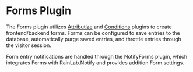 # Forms Plugin

The Forms plugin utilizes [Attributize](/attributize/) and [Conditions](/conditions/) plugins to create frontend/backend forms.  Forms can be configured to save entries to the database, automatically purge saved entries, and throttle entries through the visitor session.

Form entry notifications are handled through the NotifyForms plugin, which integrates Forms with RainLab.Notify and provides addition Form settings.